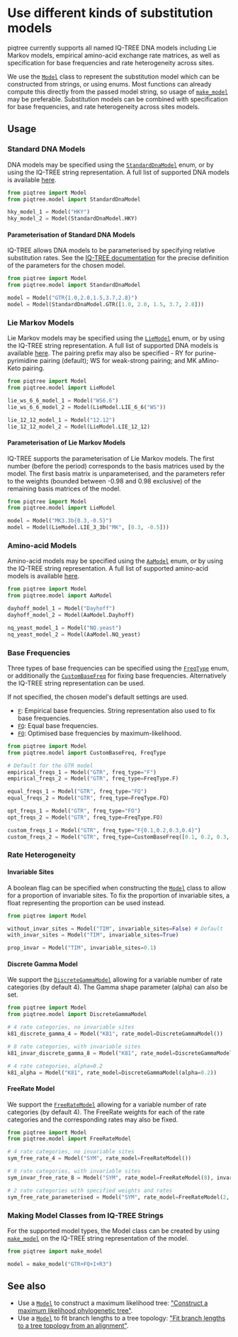 # Use different kinds of substitution models

piqtree currently supports all named IQ-TREE DNA models including Lie Markov models, empirical amino-acid exchange rate matrices,
as well as specification for base frequencies and rate heterogeneity across sites.

We use the [`Model`](../api/model/Model.md) class to represent the substitution model which can be constructed from strings, or
using enums. Most functions can already compute this directly from the passed model string, so usage of [`make_model`](../api/model/make_model.md) may be preferable. Substitution models can be combined with specification for base frequencies, and rate heterogeneity across sites models.

## Usage

### Standard DNA Models

DNA models may be specified using the [`StandardDnaModel`](../api/model/SubstitutionModel.md#piqtree.model.StandardDnaModel) enum, or by using
the IQ-TREE string representation. A full list of supported DNA models is available [here](../api/model/SubstitutionModel.md#piqtree.model.StandardDnaModel).

```python
from piqtree import Model
from piqtree.model import StandardDnaModel

hky_model_1 = Model("HKY")
hky_model_2 = Model(StandardDnaModel.HKY)
```

#### Parameterisation of Standard DNA Models

IQ-TREE allows DNA models to be parameterised by specifying relative substitution rates. See the [IQ-TREE documentation](https://iqtree.github.io/doc/Substitution-Models) for the precise definition of the parameters for the chosen model.

```python
from piqtree import Model
from piqtree.model import StandardDnaModel

model = Model("GTR{1.0,2.0,1.5,3.7,2.8}")
model = Model(StandardDnaModel.GTR([1.0, 2.0, 1.5, 3.7, 2.8]))
```

### Lie Markov Models

Lie Markov models may be specified using the [`LieModel`](../api/model/SubstitutionModel.md#piqtree.model.LieModel) enum, or by using
the IQ-TREE string representation. A full list of supported DNA models is available [here](../api/model/SubstitutionModel.md#piqtree.model.LieModel). The pairing prefix may also be specified - RY for purine-pyrimidine pairing (default); WS for weak-strong pairing; and MK aMino-Keto pairing.

```python
from piqtree import Model
from piqtree.model import LieModel

lie_ws_6_6_model_1 = Model("WS6.6")
lie_ws_6_6_model_2 = Model(LieModel.LIE_6_6("WS"))

lie_12_12_model_1 = Model("12.12")
lie_12_12_model_2 = Model(LieModel.LIE_12_12)
```

#### Parameterisation of Lie Markov Models

IQ-TREE supports the parameterisation of Lie Markov models. The first number (before the period) corresponds to the basis matrices used by the model. The first basis matrix is unparameterised, and the parameters refer to the weights (bounded between -0.98 and 0.98 exclusive) of the remaining basis matrices of the model.

```python
from piqtree import Model
from piqtree.model import LieModel

model = Model("MK3.3b{0.3,-0.5}")
model = Model(LieModel.LIE_3_3b("MK", [0.3, -0.5]))
```

### Amino-acid Models

Amino-acid models may be specified using the [`AaModel`](../api/model/SubstitutionModel.md#piqtree.model.AaModel) enum, or by using
the IQ-TREE string representation. A full list of supported amino-acid models is available [here](../api/model/SubstitutionModel.md#piqtree.model.AaModel).

```python
from piqtree import Model
from piqtree.model import AaModel

dayhoff_model_1 = Model("Dayhoff")
dayhoff_model_2 = Model(AaModel.Dayhoff)

nq_yeast_model_1 = Model("NQ.yeast")
nq_yeast_model_2 = Model(AaModel.NQ_yeast)
```

### Base Frequencies

Three types of base frequencies can be specified using the [`FreqType`](../api/model/FreqType.md) enum, or additionally the [`CustomBaseFreq`](../api/model/FreqType.md) for fixing base frequencies. Alternatively the IQ-TREE string representation can be used.

If not specified, the chosen model's default settings are used.

- [`F`](../api/model/FreqType.md#piqtree.model.FreqType.F): Empirical base frequencies. String representation also used to fix base frequencies.
- [`FQ`](../api/model/FreqType.md#piqtree.model.FreqType.FQ): Equal base frequencies.
- [`FO`](../api/model/FreqType.md#piqtree.model.FreqType.FO): Optimised base frequencies by maximum-likelihood.

```python
from piqtree import Model
from piqtree.model import CustomBaseFreq, FreqType

# Default for the GTR model
empirical_freqs_1 = Model("GTR", freq_type="F")
empirical_freqs_2 = Model("GTR", freq_type=FreqType.F)

equal_freqs_1 = Model("GTR", freq_type="FQ")
equal_freqs_2 = Model("GTR", freq_type=FreqType.FQ)

opt_freqs_1 = Model("GTR", freq_type="FO")
opt_freqs_2 = Model("GTR", freq_type=FreqType.FO)

custom_freqs_1 = Model("GTR", freq_type="F{0.1,0.2,0.3,0.4}")
custom_freqs_2 = Model("GTR", freq_type=CustomBaseFreq([0.1, 0.2, 0.3, 0.4]))
```

### Rate Heterogeneity

#### Invariable Sites

A boolean flag can be specified when constructing the [`Model`](../api/model/Model.md) class to allow for a proportion of invariable sites. To fix the proportion of invariable sites, a float representing the proportion can be used instead.

```python
from piqtree import Model

without_invar_sites = Model("TIM", invariable_sites=False) # Default
with_invar_sites = Model("TIM", invariable_sites=True)

prop_invar = Model("TIM", invariable_sites=0.1)
```

#### Discrete Gamma Model

We support the [`DiscreteGammaModel`](../api/model/RateModel.md#piqtree.model.DiscreteGammaModel) allowing for a variable number of rate categories (by default 4). The Gamma shape parameter (alpha) can also be set.

```python
from piqtree import Model
from piqtree.model import DiscreteGammaModel

# 4 rate categories, no invariable sites
k81_discrete_gamma_4 = Model("K81", rate_model=DiscreteGammaModel())

# 8 rate categories, with invariable sites
k81_invar_discrete_gamma_8 = Model("K81", rate_model=DiscreteGammaModel(8), invariable_sites=True)

# 4 rate categories, alpha=0.2
k81_alpha = Model("K81", rate_model=DiscreteGammaModel(alpha=0.2))
```

#### FreeRate Model

We support the [`FreeRateModel`](../api/model/RateModel.md#piqtree.model.FreeRateModel) allowing for a variable number of rate categories (by default 4). The FreeRate weights for each of the rate categories and the corresponding rates may also be fixed.

```python
from piqtree import Model
from piqtree.model import FreeRateModel

# 4 rate categories, no invariable sites
sym_free_rate_4 = Model("SYM", rate_model=FreeRateModel())

# 8 rate categories, with invariable sites
sym_invar_free_rate_8 = Model("SYM", rate_model=FreeRateModel(8), invariable_sites=True)

# 2 rate categories with specified weights and rates
sym_free_rate_parameterised = Model("SYM", rate_model=FreeRateModel(2, weights=[0.2, 0.8], rates=[2.5, 0.625]))
```

### Making Model Classes from IQ-TREE Strings

For the supported model types, the Model class can be created by using [`make_model`](../api/model/make_model.md) on the IQ-TREE string representation of the model.

```python
from piqtree import make_model

model = make_model("GTR+FQ+I+R3")
```

## See also

- Use a [`Model`](../api/model/Model.md) to construct a maximum likelihood tree: ["Construct a maximum likelihood phylogenetic tree"](construct_ml_tree.md).
- Use a [`Model`](../api/model/Model.md) to fit branch lengths to a tree topology: ["Fit branch lengths to a tree topology from an alignment"](fit_tree_topology.md).
